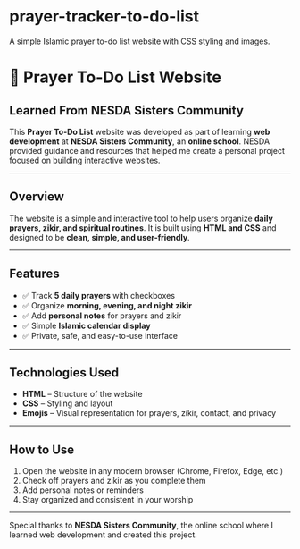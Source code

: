 # prayer-tracker-to-do-list
A simple Islamic prayer to-do list website with CSS styling and images.
# 🕌 Prayer To-Do List Website

## **Learned From NESDA Sisters Community**
This **Prayer To-Do List** website was developed as part of learning **web development** at **NESDA Sisters Community**, an **online school**. NESDA provided guidance and resources that helped me create a personal project focused on building interactive websites.

---

## **Overview**
The website is a simple and interactive tool to help users organize **daily prayers, zikir, and spiritual routines**. It is built using **HTML and CSS** and designed to be **clean, simple, and user-friendly**.

---

## **Features**
- ✅ Track **5 daily prayers** with checkboxes  
- ✅ Organize **morning, evening, and night zikir**  
- ✅ Add **personal notes** for prayers and zikir  
- ✅ Simple **Islamic calendar display**  
- ✅ Private, safe, and easy-to-use interface  

---

## **Technologies Used**
- **HTML** – Structure of the website  
- **CSS** – Styling and layout  
- **Emojis** – Visual representation for prayers, zikir, contact, and privacy  

---

## **How to Use**
1. Open the website in any modern browser (Chrome, Firefox, Edge, etc.)  
2. Check off prayers and zikir as you complete them  
3. Add personal notes or reminders  
4. Stay organized and consistent in your worship  

---


Special thanks to **NESDA Sisters Community**, the online school where I learned web development and created this project.

